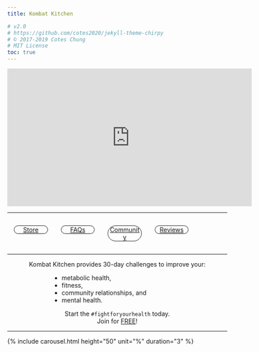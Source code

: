 ```yaml
---
title: Kombat Kitchen

# v2.0
# https://github.com/cotes2020/jekyll-theme-chirpy
# © 2017-2019 Cotes Chung
# MIT License
toc: true
---
```


<style>
.expando {
  display: none;
}
.expando:target {
  display: block;
}
</style>

<p style="text-align: center">
  <iframe width="560" height="315" src="https://www.youtube.com/embed/videoseries?list=PLmMb6kv15DKDc8qC7WVqL8ahX-IGdF0KE" frameborder="0" allow="accelerometer; autoplay; encrypted-media; gyroscope; picture-in-picture" allowfullscreen></iframe>
</p>

<style>
.button-container {
    width: 100%;
    overflow-y: auto;
}

.button-container > a {
    width: 15%;
    height: auto;
    float: left;
    border: solid 1px;
    border-radius: 25px;
    margin: 15px;
    text-align: center;
}
</style>

<hr>

<div class="button-container">
  <a href="https://kombat-kitchen-store.weeblysite.com">Store</a>
  <a href="#faq">FAQs</a>
  <a href="https://t.me/kombatkitchen">Community</a>
  <a href="#reviews">Reviews</a>
</div>

<ul id="faq" class="expando" style="list-style-type: none; text-align: center">
    <iframe width="560" height="315" src="https://www.youtube.com/embed/videoseries?list=PLmMb6kv15DKA15bijnWPxYw9BBqBucuff" frameborder="0" allow="accelerometer; autoplay; encrypted-media; gyroscope; picture-in-picture" allowfullscreen></iframe>
    <br>
    To have your questions featured, send me a message on <a href="https://t.me/savagezen">Telegram</a> or on <a href="https://instagram.com/savagezen">Instagram</a>.
</ul>

<ul id="products" class="expando" style="list-style-type: none">
  {% for product in site.products %}
      <a href="{{ product.buy_now }}"><img src="{{ product.img }}" title="Buy Now" style="float: right; width: 20%; height: auto; margin-left: 2%"></a>
      <p><strong style="margin-left: 2%">{{ product.name }}</strong>  <code>${{ product.price }}</code></p>
      <p>{{ product.content }}</p>
      {% if product.type == "program" %}
        <p style="text-align: right">
          <a href="{{ product.buy_now }}" title="${{ product.price }}">
            Buy Now:  <i class="fas fa-2x fa-file-download" style="margin-left: 1%; margin-right: 1%"></i>
          </a>
          <a href="{{ product.amazon }}" title="Buy on Amazon Kindle"><i class="fab fa-2x fa-amazon" style="margin-right: 1%"></i></a>
          <a href="https://play.google.com/strore/books" title="Guy on Google Books"><i class="fab fa-2x fa-google-play"></i></a>
        </p>
      {% else %}
        <p style="text-align: right">
          <a href="{{ product.buy_now }}" title="${{ product.price }}">
            Buy Now <i class="fa fa-2x fa-credit-card" style="margin-right: 1%"></i>
          </a>
        </p>
      {% endif %}
      <hr>
  {% endfor %}
</ul>

<ul id="reviews" class="expando" style="list-style-type: none">
  {% for review in site.reviews %}
    <li>
      <code>{{ review.content }}</code>
      {{ review.name }}
      <hr>
    </li>
  {% endfor %}
</ul>

<hr>

<p style="text-align: center">
  Kombat Kitchen provides 30-day challenges to improve your:
  <div style="width: 60%; margin-left: 20%; margin-right: 20%">
  <ul>
    <li>metabolic health,</li>
    <li>fitness,</li>
    <li>community relationships, and</li>
    <li>mental health.</li>
  </ul>
  </div>
</p>
<p style="text-align: center">
  Start the <code>#fightforyourhealth</code> today.
  <br>
  Join for <a href="https://t.me/kombatkitchen">FREE</a>!
  <br>
</p>

<hr>

{% include carousel.html height="50" unit="%" duration="3" %}

<!--
<p style="text-align: center">
  <a href="https://heartandsoilsupplements.com">
    <img src="/assets/img/icon_heart-and-soil.png" style="width: 15%; height: auto" title="Heart & Soil Supplements" />
  </a>
  <br>
  Save 10% on <a href="https://heartandsoilsupplements.com">Heart & Soil Supplements</a> with code <code>savagezen10</code>.
</p>
<p style="text-align: center; margin-bottom: -5%">
  <i>Check out <a href="/tabs/about/#affiliates">our other affiliates</a>!</i>
</p>
-->
